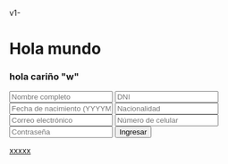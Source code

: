 v1-
<!DOCTYPE html>
<html lang="en">
<head>
    <meta charset="UTF-8">
    <meta name="viewport" content="width=device-width, initial-scale=1.0">
    <title>Document</title>
</head>
<body>
    <h1>Hola mundo</h1>
    <h3>hola cariño "w"</h3>
    <form id="usuarioForm">
        <input type="text" id="nombre_completo" placeholder="Nombre completo" required />
        <input type="text" id="dni" placeholder="DNI" required />
        <input type="text" id="fecha_de_nacimiento" placeholder="Fecha de nacimiento (YYYYMMDD)" required />
        <input type="text" id="nacionalidad" placeholder="Nacionalidad" required />
        <input type="email" id="correo_electronico" placeholder="Correo electrónico" required />
        <input type="text" id="numero_de_celular" placeholder="Número de celular" required />
        <input type="password" id="contraseña" placeholder="Contraseña" required />
        <button type="submit">Ingresar</button>
    </form>
    <a href="login/inicio sesion.html">xxxxx</a>
    <script type="module" src="script.js"></script>
</body>
</html>